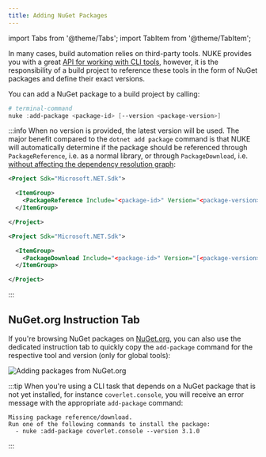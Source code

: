 ```yaml
---
title: Adding NuGet Packages
---
```


import Tabs from '@theme/Tabs';
import TabItem from '@theme/TabItem';

In many cases, build automation relies on third-party tools. NUKE provides you with a great [API for working with CLI tools](../03-common/08-cli-tools.md), however, it is the responsibility of a build project to reference these tools in the form of NuGet packages and define their exact versions.

You can add a NuGet package to a build project by calling:

```powershell
# terminal-command
nuke :add-package <package-id> [--version <package-version>]
```

:::info
When no version is provided, the latest version will be used. The major benefit compared to the `dotnet add package` command is that NUKE will automatically determine if the package should be referenced through `PackageReference`, i.e. as a normal library, or through `PackageDownload`, i.e. [without affecting the dependency resolution graph](https://github.com/NuGet/Home/wiki/%5BSpec%5D-PackageDownload-support#solution):

<Tabs>
  <TabItem value="package-reference" label="PackageReference" default>

```xml title="_build.csproj"
<Project Sdk="Microsoft.NET.Sdk">

  <ItemGroup>
    <PackageReference Include="<package-id>" Version="<package-version>" />
  </ItemGroup>

</Project>
```

  </TabItem>
  <TabItem value="package-download" label="PackageDownload" default>

```xml title="_build.csproj"
<Project Sdk="Microsoft.NET.Sdk">

  <ItemGroup>
    <PackageDownload Include="<package-id>" Version="[<package-version>]" />
  </ItemGroup>

</Project>
```

  </TabItem>
</Tabs>

:::

## NuGet.org Instruction Tab

If you're browsing NuGet packages on [NuGet.org](https://nuget.org), you can also use the dedicated instruction tab to quickly copy the `add-package` command for the respective tool and version (only for global tools):

<p style={{maxWidth:'800px'}}>

![Adding packages from NuGet.org](/img/docs/nuget.png)

</p>

[//]: # (<?# Figure Src="/assets/images/nuget.png" Class="text-center font-italic text-muted" Width="80%" ?>NuGet Package Installation for NUKE projects<?#/ Figure ?>)

:::tip
When you're using a CLI task that depends on a NuGet package that is not yet installed, for instance `coverlet.console`, you will receive an error message with the appropriate `add-package` command:

```text
Missing package reference/download.
Run one of the following commands to install the package:
  - nuke :add-package coverlet.console --version 3.1.0
```
:::
